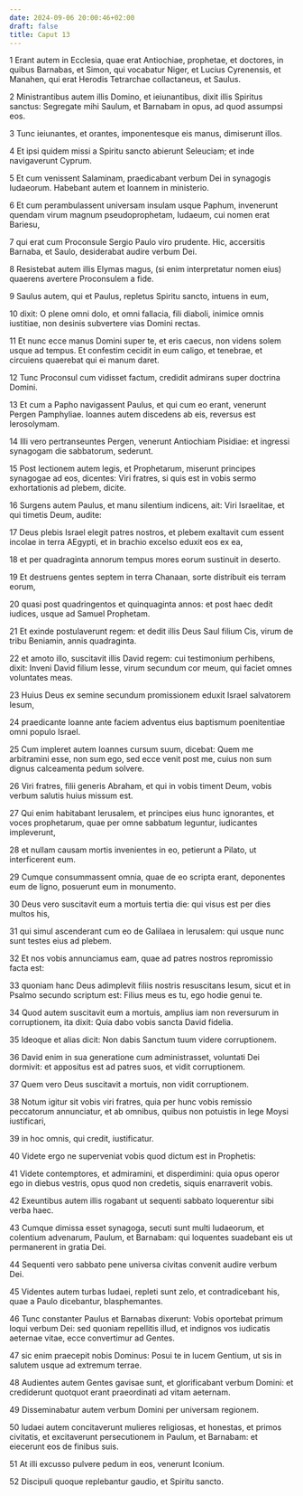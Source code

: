 ```yaml
---
date: 2024-09-06 20:00:46+02:00
draft: false
title: Caput 13
---
```





1 Erant autem in Ecclesia, quae erat Antiochiae, prophetae, et doctores, in quibus Barnabas, et Simon, qui vocabatur Niger, et Lucius Cyrenensis, et Manahen, qui erat Herodis Tetrarchae collactaneus, et Saulus.

2 Ministrantibus autem illis Domino, et ieiunantibus, dixit illis Spiritus sanctus: Segregate mihi Saulum, et Barnabam in opus, ad quod assumpsi eos.

3 Tunc ieiunantes, et orantes, imponentesque eis manus, dimiserunt illos.

4 Et ipsi quidem missi a Spiritu sancto abierunt Seleuciam; et inde navigaverunt Cyprum.

5 Et cum venissent Salaminam, praedicabant verbum Dei in synagogis Iudaeorum. Habebant autem et Ioannem in ministerio.

6 Et cum perambulassent universam insulam usque Paphum, invenerunt quendam virum magnum pseudoprophetam, Iudaeum, cui nomen erat Bariesu,

7 qui erat cum Proconsule Sergio Paulo viro prudente. Hic, accersitis Barnaba, et Saulo, desiderabat audire verbum Dei.

8 Resistebat autem illis Elymas magus, (si enim interpretatur nomen eius) quaerens avertere Proconsulem a fide.

9 Saulus autem, qui et Paulus, repletus Spiritu sancto, intuens in eum,

10 dixit: O plene omni dolo, et omni fallacia, fili diaboli, inimice omnis iustitiae, non desinis subvertere vias Domini rectas.

11 Et nunc ecce manus Domini super te, et eris caecus, non videns solem usque ad tempus. Et confestim cecidit in eum caligo, et tenebrae, et circuiens quaerebat qui ei manum daret.

12 Tunc Proconsul cum vidisset factum, credidit admirans super doctrina Domini.

13 Et cum a Papho navigassent Paulus, et qui cum eo erant, venerunt Pergen Pamphyliae. Ioannes autem discedens ab eis, reversus est Ierosolymam.

14 Illi vero pertranseuntes Pergen, venerunt Antiochiam Pisidiae: et ingressi synagogam die sabbatorum, sederunt.

15 Post lectionem autem legis, et Prophetarum, miserunt principes synagogae ad eos, dicentes: Viri fratres, si quis est in vobis sermo exhortationis ad plebem, dicite.

16 Surgens autem Paulus, et manu silentium indicens, ait: Viri Israelitae, et qui timetis Deum, audite:

17 Deus plebis Israel elegit patres nostros, et plebem exaltavit cum essent incolae in terra AEgypti, et in brachio excelso eduxit eos ex ea,

18 et per quadraginta annorum tempus mores eorum sustinuit in deserto.

19 Et destruens gentes septem in terra Chanaan, sorte distribuit eis terram eorum,

20 quasi post quadringentos et quinquaginta annos: et post haec dedit iudices, usque ad Samuel Prophetam.

21 Et exinde postulaverunt regem: et dedit illis Deus Saul filium Cis, virum de tribu Beniamin, annis quadraginta.

22 et amoto illo, suscitavit illis David regem: cui testimonium perhibens, dixit: Inveni David filium Iesse, virum secundum cor meum, qui faciet omnes voluntates meas.

23 Huius Deus ex semine secundum promissionem eduxit Israel salvatorem Iesum,

24 praedicante Ioanne ante faciem adventus eius baptismum poenitentiae omni populo Israel.

25 Cum impleret autem Ioannes cursum suum, dicebat: Quem me arbitramini esse, non sum ego, sed ecce venit post me, cuius non sum dignus calceamenta pedum solvere.

26 Viri fratres, filii generis Abraham, et qui in vobis timent Deum, vobis verbum salutis huius missum est.

27 Qui enim habitabant Ierusalem, et principes eius hunc ignorantes, et voces prophetarum, quae per omne sabbatum leguntur, iudicantes impleverunt,

28 et nullam causam mortis invenientes in eo, petierunt a Pilato, ut interficerent eum.

29 Cumque consummassent omnia, quae de eo scripta erant, deponentes eum de ligno, posuerunt eum in monumento.

30 Deus vero suscitavit eum a mortuis tertia die: qui visus est per dies multos his,

31 qui simul ascenderant cum eo de Galilaea in Ierusalem: qui usque nunc sunt testes eius ad plebem.

32 Et nos vobis annunciamus eam, quae ad patres nostros repromissio facta est:

33 quoniam hanc Deus adimplevit filiis nostris resuscitans Iesum, sicut et in Psalmo secundo scriptum est: Filius meus es tu, ego hodie genui te.

34 Quod autem suscitavit eum a mortuis, amplius iam non reversurum in corruptionem, ita dixit: Quia dabo vobis sancta David fidelia.

35 Ideoque et alias dicit: Non dabis Sanctum tuum videre corruptionem.

36 David enim in sua generatione cum administrasset, voluntati Dei dormivit: et appositus est ad patres suos, et vidit corruptionem.

37 Quem vero Deus suscitavit a mortuis, non vidit corruptionem.

38 Notum igitur sit vobis viri fratres, quia per hunc vobis remissio peccatorum annunciatur, et ab omnibus, quibus non potuistis in lege Moysi iustificari,

39 in hoc omnis, qui credit, iustificatur.

40 Videte ergo ne superveniat vobis quod dictum est in Prophetis:

41 Videte contemptores, et admiramini, et disperdimini: quia opus operor ego in diebus vestris, opus quod non credetis, siquis enarraverit vobis.

42 Exeuntibus autem illis rogabant ut sequenti sabbato loquerentur sibi verba haec.

43 Cumque dimissa esset synagoga, secuti sunt multi Iudaeorum, et colentium advenarum, Paulum, et Barnabam: qui loquentes suadebant eis ut permanerent in gratia Dei.

44 Sequenti vero sabbato pene universa civitas convenit audire verbum Dei.

45 Videntes autem turbas Iudaei, repleti sunt zelo, et contradicebant his, quae a Paulo dicebantur, blasphemantes.

46 Tunc constanter Paulus et Barnabas dixerunt: Vobis oportebat primum loqui verbum Dei: sed quoniam repellitis illud, et indignos vos iudicatis aeternae vitae, ecce convertimur ad Gentes.

47 sic enim praecepit nobis Dominus: Posui te in lucem Gentium, ut sis in salutem usque ad extremum terrae.

48 Audientes autem Gentes gavisae sunt, et glorificabant verbum Domini: et crediderunt quotquot erant praeordinati ad vitam aeternam.

49 Disseminabatur autem verbum Domini per universam regionem.

50 Iudaei autem concitaverunt mulieres religiosas, et honestas, et primos civitatis, et excitaverunt persecutionem in Paulum, et Barnabam: et eiecerunt eos de finibus suis.

51 At illi excusso pulvere pedum in eos, venerunt Iconium.

52 Discipuli quoque replebantur gaudio, et Spiritu sancto.

